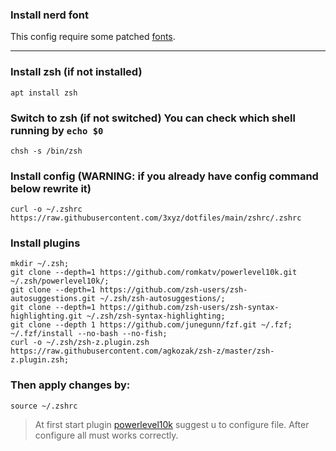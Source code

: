 ### Install nerd font
This config require some patched [fonts](https://www.nerdfonts.com/).
___
### Install zsh (if not installed)
```
apt install zsh
```
### Switch to zsh (if not switched) You can check which shell running by `echo $0` 
```
chsh -s /bin/zsh
```
### Install config (WARNING: if you already have config command below rewrite it)
```
curl -o ~/.zshrc https://raw.githubusercontent.com/3xyz/dotfiles/main/zshrc/.zshrc
```
### Install plugins
```
mkdir ~/.zsh;
git clone --depth=1 https://github.com/romkatv/powerlevel10k.git ~/.zsh/powerlevel10k/;
git clone --depth=1 https://github.com/zsh-users/zsh-autosuggestions.git ~/.zsh/zsh-autosuggestions/;
git clone --depth=1 https://github.com/zsh-users/zsh-syntax-highlighting.git ~/.zsh/zsh-syntax-highlighting;
git clone --depth 1 https://github.com/junegunn/fzf.git ~/.fzf;
~/.fzf/install --no-bash --no-fish;
curl -o ~/.zsh/zsh-z.plugin.zsh https://raw.githubusercontent.com/agkozak/zsh-z/master/zsh-z.plugin.zsh;
```
### Then apply changes by:
```
source ~/.zshrc
```
> At first start plugin [powerlevel10k](https://github.com/romkatv/powerlevel10k#manual) suggest u to configure file.
> After configure all must works correctly.
